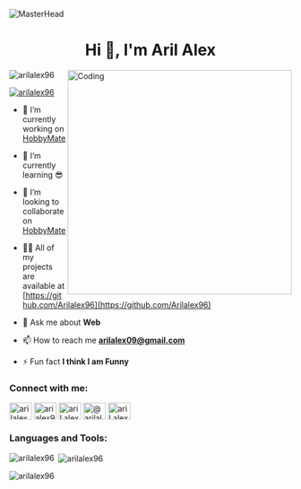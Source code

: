 ![MasterHead](https://1.bp.blogspot.com/-7A4WynwLsMw/XbBpCXG8fHI/AAAAAAAAMt4/uOa1bpLskYgrwGbllhSu2SDj_Mig8SXJQCLcBGAsYHQ/s1600/2000_600px.gif)
<h1 align="center">Hi 👋, I'm Aril Alex</h1>
<img align="right" alt="Coding" width="400" src="https://cdn.dribbble.com/users/1162077/screenshots/3848914/programmer.gif">

<p align="left"> <img src="https://komarev.com/ghpvc/?username=arilalex96&label=Profile%20views&color=0e75b6&style=flat" alt="arilalex96" /> </p>

<p align="left"> <a href="https://twitter.com/Arilalex96" target="blank"><img src="https://img.shields.io/twitter/follow/arilalex96?logo=twitter&style=for-the-badge" alt="arilalex96" /></a> </p>

- 🔭 I’m currently working on [HobbyMate](https://arilalex96.github.io/hobbymate.github.io/)

- 🌱 I’m currently learning 😎

- 👯 I’m looking to collaborate on [HobbyMate](https://arilalex96.github.io/hobbymate.github.io/)

- 👨‍💻 All of my projects are available at [https://github.com/Arilalex96](https://github.com/Arilalex96)

- 💬 Ask me about **Web**

- 📫 How to reach me **arilalex09@gmail.com**

- ⚡ Fun fact **I think I am Funny**

<h3 align="left">Connect with me:</h3>
<p align="left">
<a href="https://twitter.com/Arilalex96" target="blank"><img align="center" src="https://raw.githubusercontent.com/rahuldkjain/github-profile-readme-generator/master/src/images/icons/Social/twitter.svg" alt="arilalex96" height="30" width="40" /></a>
<a href="https://linkedin.com/in/Arialex96" target="blank"><img align="center" src="https://raw.githubusercontent.com/rahuldkjain/github-profile-readme-generator/master/src/images/icons/Social/linked-in-alt.svg" alt="arialex96" height="30" width="40" /></a>
<a href="https://fb.com/aril.alex69" target="blank"><img align="center" src="https://raw.githubusercontent.com/rahuldkjain/github-profile-readme-generator/master/src/images/icons/Social/facebook.svg" alt="aril alex" height="30" width="40" /></a>
<a href="https://instagram.com/@Arilalex96" target="blank"><img align="center" src="https://raw.githubusercontent.com/rahuldkjain/github-profile-readme-generator/master/src/images/icons/Social/instagram.svg" alt="@arilalex96" height="30" width="40" /></a>
<a href="https://www.youtube.com/c/Arilalex96" target="blank"><img align="center" src="https://raw.githubusercontent.com/rahuldkjain/github-profile-readme-generator/master/src/images/icons/Social/youtube.svg" alt="aril alex" height="30" width="40" /></a>
</p>

<h3 align="left">Languages and Tools:</h3>

<p><img align="left" src="https://github-readme-stats.vercel.app/api/top-langs?username=arilalex96&show_icons=true&locale=en&layout=compact" alt="arilalex96" /></p>

<p>&nbsp;<img align="center" src="https://github-readme-stats.vercel.app/api?username=arilalex96&show_icons=true&locale=en" alt="arilalex96" /></p>

<p><img align="center" src="https://github-readme-streak-stats.herokuapp.com/?user=arilalex96&" alt="arilalex96" /></p>

